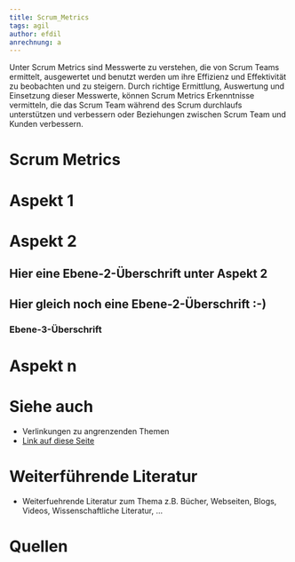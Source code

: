 ```yaml
---
title: Scrum_Metrics
tags: agil
author: efdil
anrechnung: a
---
```


Unter Scrum Metrics sind Messwerte zu verstehen, die von Scrum Teams ermittelt, ausgewertet und benutzt werden um ihre Effizienz und Effektivität zu beobachten und zu steigern. Durch richtige Ermittlung, Auswertung und Einsetzung dieser Messwerte, können Scrum Metrics Erkenntnisse vermitteln, die das Scrum Team  während des Scrum durchlaufs unterstützen und verbessern oder Beziehungen zwischen Scrum Team und Kunden verbessern.

# Scrum Metrics



# Aspekt 1

# Aspekt 2

## Hier eine Ebene-2-Überschrift unter Aspekt 2

## Hier gleich noch eine Ebene-2-Überschrift :-)

### Ebene-3-Überschrift

# Aspekt n


# Siehe auch

* Verlinkungen zu angrenzenden Themen
* [Link auf diese Seite](Scrum_Metrics.md)

# Weiterführende Literatur

* Weiterfuehrende Literatur zum Thema z.B. Bücher, Webseiten, Blogs, Videos, Wissenschaftliche Literatur, ...

# Quellen


